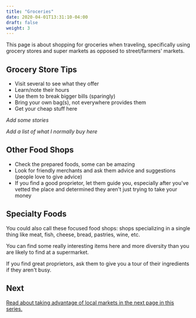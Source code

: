 ```yaml
---
title: "Groceries"
date: 2020-04-01T13:31:10-04:00
draft: false
weight: 3
---
```


This page is about shopping for groceries when traveling, specifically using grocery stores and super markets as opposed to street/farmers' markets.

## Grocery Store Tips

+ Visit several to see what they offer
+ Learn/note their hours
+ Use them to break bigger bills (sparingly)
+ Bring your own bag(s), not everywhere provides them
+ Get your cheap stuff here

*Add some stories*

*Add a list of what I normally buy here*

## Other Food Shops

+ Check the prepared foods, some can be amazing
+ Look for friendly merchants and ask them advice and suggestions (people love to give advice)
+ If you find a good proprietor, let them guide you, especially after you've vetted the place and determined they aren't just trying to take your money

## Specialty Foods

You could also call these focused food shops: shops specializing in a single thing like meat, fish, cheese, bread, pastries, wine, etc.

You can find some really interesting items here and more diversity than you are likely to find at a supermarket.

If you find great proprietors, ask them to give you a tour of their ingredients if they aren't busy.

## Next

[Read about taking advantage of local markets in the next page in this series.](../markets)

